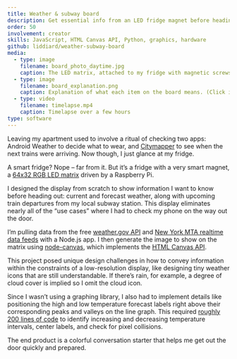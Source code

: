 ```yaml
---
title: Weather & subway board
description: Get essential info from an LED fridge magnet before heading out the door
order: 50
involvement: creator
skills: JavaScript, HTML Canvas API, Python, graphics, hardware
github: liddiard/weather-subway-board
media:
  - type: image
    filename: board_photo_daytime.jpg
    caption: The LED matrix, attached to my fridge with magnetic screws. Raspberry Pi and “bonnet” board on the right edge.
  - type: image
    filename: board_explanation.png
    caption: Explanation of what each item on the board means. (Click image to enlarge.)
  - type: video
    filename: timelapse.mp4
    caption: Timelapse over a few hours
type: software
---
```


Leaving my apartment used to involve a ritual of checking two apps: Android Weather to decide what to wear, and [Citymapper](https://citymapper.com/) to see when the next trains were arriving. Now though, I just glance at my fridge.

A smart fridge? Nope – far from it. But it’s a fridge with a very smart magnet, a [64x32 RGB LED matrix](https://smile.amazon.com/gp/product/B07SDMWX9R/) driven by a Raspberry Pi. 

I designed the display from scratch to show information I want to know before heading out: current and forecast weather, along with upcoming train departures from my local subway station. This display eliminates nearly all of the “use cases” where I had to check my phone on the way out the door.

I’m pulling data from the free [weather.gov API](https://www.weather.gov/documentation/services-web-api) and [New York MTA realtime data feeds](https://api.mta.info/#/landing) with a Node.js app. I then generate the image to show on the matrix using [node-canvas](https://www.npmjs.com/package/canvas), which implements the [HTML Canvas API](https://developer.mozilla.org/en-US/docs/Web/API/Canvas_API).

This project posed unique design challenges in how to convey information within the constraints of a low-resolution display, like designing tiny weather icons that are still understandable. If there’s rain, for example, a degree of cloud cover is implied so I omit the cloud icon.

Since I wasn’t using a graphing library, I also had to implement details like positioning the high and low temperature forecast labels right above their corresponding peaks and valleys on the line graph. This required [roughly 200 lines of code](https://github.com/liddiard/weather-subway-board/blob/main/src/display/forecast.js) to identify increasing and decreasing temperature intervals, center labels, and check for pixel collisions.

The end product is a colorful conversation starter that helps me get out the door quickly and prepared.